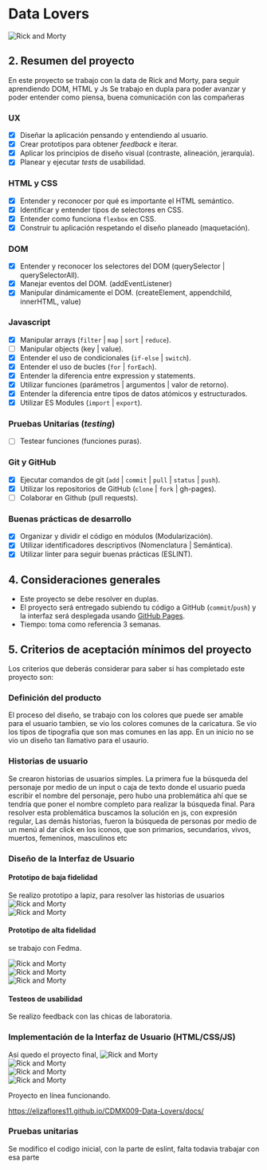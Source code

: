 # Data Lovers

<img src="docs/imagenes/principal.png" alt="Rick and Morty">

## 2. Resumen del proyecto

En este proyecto  se trabajo con la data de Rick and Morty, para seguir aprendiendo DOM, HTML y Js 
Se trabajo en dupla para poder avanzar y poder entender como piensa, buena comunicación con las compañeras
### UX

- [x] Diseñar la aplicación pensando y entendiendo al usuario.
- [x] Crear prototipos para obtener _feedback_ e iterar.  
- [x] Aplicar los principios de diseño visual (contraste, alineación, jerarquía).
- [X] Planear y ejecutar _tests_ de usabilidad.

### HTML y CSS

- [x] Entender y reconocer por qué es importante el HTML semántico.
- [x] Identificar y entender tipos de selectores en CSS.
- [x] Entender como funciona `flexbox` en CSS.
- [x] Construir tu aplicación respetando el diseño planeado (maquetación).

### DOM

- [x] Entender y reconocer los selectores del DOM (querySelector | querySelectorAll).
- [x] Manejar eventos del DOM. (addEventListener)
- [x] Manipular dinámicamente el DOM. (createElement, appendchild, innerHTML, value)

### Javascript

- [x] Manipular arrays (`filter` | `map` | `sort` | `reduce`).
- [ ] Manipular objects (key | value).
- [x] Entender el uso de condicionales (`if-else` | `switch`).
- [x] Entender el uso de bucles (`for` | `forEach`).
- [x] Entender la diferencia entre expression y statements.
- [x] Utilizar funciones (parámetros | argumentos | valor de retorno).
- [x] Entender la diferencia entre tipos de datos atómicos y estructurados.
- [x] Utilizar ES Modules (`import` | `export`).

### Pruebas Unitarias (_testing_)
- [ ] Testear funciones (funciones puras).

### Git y GitHub
- [x] Ejecutar comandos de git (`add` | `commit` | `pull` | `status` | `push`).
- [X] Utilizar los repositorios de GitHub (`clone` | `fork` | gh-pages).
- [ ] Colaborar en Github (pull requests).

### Buenas prácticas de desarrollo
- [x] Organizar y dividir el código en módulos (Modularización).
- [X] Utilizar identificadores descriptivos (Nomenclatura | Semántica).
- [X] Utilizar linter para seguir buenas prácticas (ESLINT).

## 4. Consideraciones generales

* Este proyecto se debe resolver en duplas.
* El proyecto será entregado subiendo tu código a GitHub (`commit`/`push`) y la
  interfaz será desplegada usando [GitHub Pages](https://pages.github.com/).
* Tiempo: toma como referencia 3 semanas.

## 5. Criterios de aceptación mínimos del proyecto

Los criterios que deberás considerar para saber si has completado este proyecto
son:

### Definición del producto

El proceso del diseño, se trabajo con los colores que puede ser amable para el usuario
tambien, se vio los colores comunes de la caricatura.
Se vio los tipos de tipografia que son mas comunes en las app.
En un inicio no se vio un diseño tan llamativo para el usaurio.

### Historias de usuario

Se crearon historias de usuarios simples. 
La primera fue la búsqueda del personaje por medio de un input o caja de texto
donde el usuario pueda escribir el nombre del personaje, pero hubo una problemática ahí
que se tendría que poner el nombre completo para realizar la búsqueda final.
Para resolver esta problemática buscamos la solución en js, con expresión regular, 
Las demás historias, fueron la búsqueda de personas por medio de un menú al dar click en los
iconos, que son primarios, secundarios, vivos, muertos, femeninos, masculinos etc

### Diseño de la Interfaz de Usuario

#### Prototipo de baja fidelidad
  Se realizo prototipo a lapiz, para resolver las historias de usuarios
    <img src="docs/imagenes/sketch1.png" alt="Rick and Morty"/>
	<br/>
	<img src="docs/imagenes/sketch2.png" alt="Rick and Morty"/>
  <br/>

#### Prototipo de alta fidelidad

se trabajo con Fedma.

  <img src="docs/imagenes/pantallaPrincipal.png" alt="Rick and Morty"/>
 <br/>
 <img src="docs/imagenes/persFem.png" alt="Rick and Morty"/>
 <br/>
 <img src="docs/imagenes/PersonajeSPrimarios.png" alt="Rick and Morty"/>
 
 
#### Testeos de usabilidad

Se realizo feedback con las chicas de laboratoria.

### Implementación de la Interfaz de Usuario (HTML/CSS/JS)
Asi quedo el proyecto final,
  <img src="docs/imagenes/interfaz1.png" alt="Rick and Morty"/>
  <br/>
  <img src="docs/imagenes/interfaz2.png" alt="Rick and Morty"/>
  <br/>
  <img src="docs/imagenes/interfaz3.png" alt="Rick and Morty"/>
  <br/>
  <img src="docs/imagenes/interfaz4.png" alt="Rick and Morty"/>
  <br/>
  
  Proyecto en línea funcionando. 
  
  https://elizaflores11.github.io/CDMX009-Data-Lovers/docs/
  
### Pruebas unitarias

Se modifico el codigo inicial, con la parte de eslint, falta todavia trabajar con esa parte
